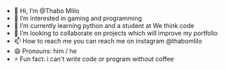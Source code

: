 - 👋 Hi, I’m @Thabo Mlilo
- 👀 I’m interested in gaming and programming
- 🌱 I’m currently learning python and a student at We think code
- 💞️ I’m looking to collaborate on projects which will improve my portfolio
- 📫 How to reach me you can reach me on instagram @thabomlilo
- 😄 Pronouns: him / he
- ⚡ Fun fact: i can't write code or program without coffee

<!---
sthibo-tee/sthibo-tee is a ✨ special ✨ repository because its `README.md` (this file) appears on your GitHub profile.
You can click the Preview link to take a look at your changes.
--->
